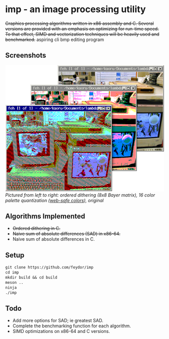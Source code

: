 # imp - an image processing utility
~~Graphics processing algorithms written in x86 assembly and C. Several versions are provided with an emphasis on optimizing for run-time speed. To that effect, SIMD and vectorization techniques will be heavily used and benchmarked.~~
aspiring cli bmp editing program

## Screenshots
![Some results](/res/results.png)  
*Pictured from left to right: ordered dithering (8x8 Bayer matrix), 16 color palette quantization ([web-safe colors](https://www.w3.org/TR/REC-html40/types.html#h-6.5)), original*

## Algorithms Implemented
- ~~Ordered dithering in C.~~
- ~~Naive sum of absolute differences (SAD) in x86-64.~~
- Naive sum of absolute differences in C.

## Setup
```console
git clone https://github.com/feydor/imp
cd imp
mkdir build && cd build
meson ..
ninja
./imp
```

## Todo
- Add more options for SAD; ie greatest SAD.
- Complete the benchmarking function for each algorithm.
- SIMD optimizations on x86-64 and C versions.
